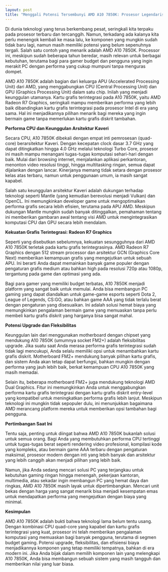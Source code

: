 ```yaml
---
layout: post
title: "Menggali Potensi Tersembunyi AMD A10 7850K: Prosesor Legendaris untuk Kebutuhan Modern"
---
```


Di dunia teknologi yang terus berkembang pesat, seringkali kita terpaku pada prosesor terbaru dan tercanggih. Namun, terkadang ada kalanya kita perlu menengok kembali ke masa lalu, ke komponen yang mungkin sudah tidak baru lagi, namun masih memiliki potensi yang belum sepenuhnya tergali. Salah satu contoh yang menarik adalah AMD A10 7850K. Processor ini, meskipun sudah beberapa tahun beredar, masih relevan untuk berbagai kebutuhan, terutama bagi para gamer budget dan pengguna yang ingin merakit PC dengan performa yang cukup mumpuni tanpa menguras dompet.

AMD A10 7850K adalah bagian dari keluarga APU (Accelerated Processing Unit) dari AMD, yang menggabungkan CPU (Central Processing Unit) dan GPU (Graphics Processing Unit) dalam satu chip. Inilah yang menjadi keunggulan utamanya. Kartu grafis terintegrasi pada A10 7850K, yaitu AMD Radeon R7 Graphics, seringkali mampu memberikan performa yang lebih baik dibandingkan kartu grafis terintegrasi pada prosesor Intel di era yang sama. Hal ini menjadikannya pilihan menarik bagi mereka yang ingin bermain game tanpa memerlukan kartu grafis diskrit tambahan.

**Performa CPU dan Keunggulan Arsitektur Kaveri**

Secara CPU, A10 7850K dibekali dengan empat inti pemrosesan (quad-core) berarsitektur Kaveri. Dengan kecepatan clock dasar 3.7 GHz yang dapat ditingkatkan hingga 4.0 GHz melalui teknologi Turbo Core, prosesor ini masih mampu menangani tugas-tugas komputasi sehari-hari dengan baik. Mulai dari browsing internet, menjalankan aplikasi perkantoran, menonton video resolusi tinggi, hingga multitasking ringan, semua dapat dijalankan dengan lancar. Kinerjanya memang tidak setara dengan prosesor kelas atas terbaru, namun untuk penggunaan umum, ia masih sangat kapabel.

Salah satu keunggulan arsitektur Kaveri adalah dukungan terhadap teknologi seperti Mantle (yang kemudian berevolusi menjadi Vulkan) dan OpenCL. Ini memungkinkan developer game untuk mengoptimalkan performa grafis secara lebih efisien, terutama pada APU AMD. Meskipun dukungan Mantle mungkin sudah banyak ditinggalkan, pemahaman tentang ini memberikan gambaran awal tentang visi AMD untuk mengintegrasikan komputasi CPU dan GPU secara lebih mendalam.

**Kekuatan Grafis Terintegrasi: Radeon R7 Graphics**

Seperti yang disebutkan sebelumnya, kekuatan sesungguhnya dari AMD A10 7850K terletak pada kartu grafis terintegrasinya. AMD Radeon R7 Graphics dengan 512 stream processor dan arsitektur GCN (Graphics Core Next) memberikan kemampuan grafis yang mengejutkan untuk sebuah APU. Ini berarti Anda dapat memainkan banyak game populer dengan pengaturan grafis medium atau bahkan high pada resolusi 720p atau 1080p, tergantung pada game dan optimasi yang ada.

Bagi para gamer yang memiliki budget terbatas, A10 7850K menjadi platform yang sangat baik untuk memulai. Anda bisa membangun PC gaming yang dapat diandalkan untuk game-game esports seperti Dota 2, League of Legends, CS:GO, atau bahkan game AAA yang tidak terlalu berat dengan pengaturan yang disesuaikan. Ini adalah solusi hemat biaya yang memungkinkan pengalaman bermain game yang memuaskan tanpa perlu membeli kartu grafis diskrit yang harganya bisa sangat mahal.

**Potensi Upgrade dan Fleksibilitas**

Keunggulan lain dari menggunakan motherboard dengan chipset yang mendukung A10 7850K (umumnya socket FM2+) adalah fleksibilitas upgrade. Jika suatu saat Anda merasa performa grafis terintegrasi sudah tidak lagi mencukupi, Anda selalu memiliki opsi untuk menambahkan kartu grafis diskrit. Motherboard FM2+ mendukung banyak pilihan kartu grafis, dan sistem Anda akan tetap dapat berfungsi, bahkan mungkin dengan performa yang jauh lebih baik, berkat kemampuan CPU A10 7850K yang masih memadai.

Selain itu, beberapa motherboard FM2+ juga mendukung teknologi AMD Dual Graphics. Fitur ini memungkinkan Anda untuk menggabungkan performa kartu grafis terintegrasi dengan kartu grafis diskrit entry-level yang kompatibel untuk meningkatkan performa grafis lebih lanjut. Meskipun teknologi ini mungkin tidak sepopuler dulu, ini menunjukkan bagaimana AMD merancang platform mereka untuk memberikan opsi tambahan bagi pengguna.

**Pertimbangan Saat Ini**

Tentu saja, penting untuk diingat bahwa AMD A10 7850K bukanlah solusi untuk semua orang. Bagi Anda yang membutuhkan performa CPU tertinggi untuk tugas-tugas berat seperti rendering video profesional, kompilasi kode yang kompleks, atau bermain game AAA terbaru dengan pengaturan maksimal, prosesor modern dengan inti yang lebih banyak dan arsitektur yang lebih canggih akan menjadi pilihan yang lebih baik.

Namun, jika Anda sedang mencari solusi PC yang terjangkau untuk kebutuhan gaming ringan hingga menengah, pekerjaan kantoran, multimedia, atau sekadar ingin membangun PC yang hemat daya dan ringkas, AMD A10 7850K masih layak untuk dipertimbangkan. Mencari unit bekas dengan harga yang sangat menarik bisa menjadi kesempatan emas untuk mendapatkan performa yang mengejutkan dengan biaya yang minimal.

**Kesimpulan**

AMD A10 7850K adalah bukti bahwa teknologi lama belum tentu usang. Dengan kombinasi CPU quad-core yang kapabel dan kartu grafis terintegrasi yang kuat, prosesor ini telah memberikan pengalaman komputasi yang memuaskan bagi banyak pengguna, terutama di segmen budget gaming. Potensi upgrade, fleksibilitas, dan efisiensi biaya menjadikannya komponen yang tetap memiliki tempatnya, bahkan di era modern ini. Jika Anda bijak dalam memilih komponen lain yang melengkapi A10 7850K, Anda bisa membangun sebuah sistem yang masih tangguh dan memberikan nilai yang luar biasa.
